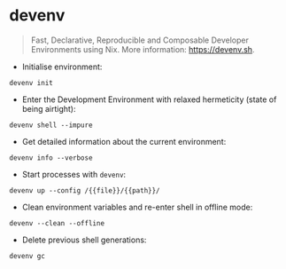 # devenv

> Fast, Declarative, Reproducible and Composable Developer Environments using Nix.
> More information: <https://devenv.sh>.

- Initialise environment:

`devenv init`

- Enter the Development Environment with relaxed hermeticity (state of being airtight):

`devenv shell --impure`

- Get detailed information about the current environment:

`devenv info --verbose`

- Start processes with `devenv`:

`devenv up --config /{{file}}/{{path}}/`

- Clean environment variables and re-enter shell in offline mode:

`devenv --clean --offline`

- Delete previous shell generations:

`devenv gc`
